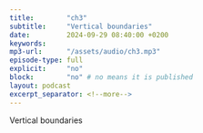 ```yaml
---
title:        "ch3"
subtitle:     "Vertical boundaries"
date:         2024-09-29 08:40:00 +0200
keywords:
mp3-url:      "/assets/audio/ch3.mp3"
episode-type: full
explicit:     "no"
block:        "no" # no means it is published
layout: podcast
excerpt_separator: <!--more-->
---
```

Vertical boundaries
<!--more-->
